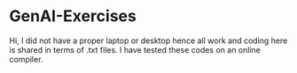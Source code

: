 # GenAI-Exercises
Hi, I did not have a proper laptop or desktop hence all work and coding here is shared in terms of .txt files.
I have tested these codes on an online compiler.
